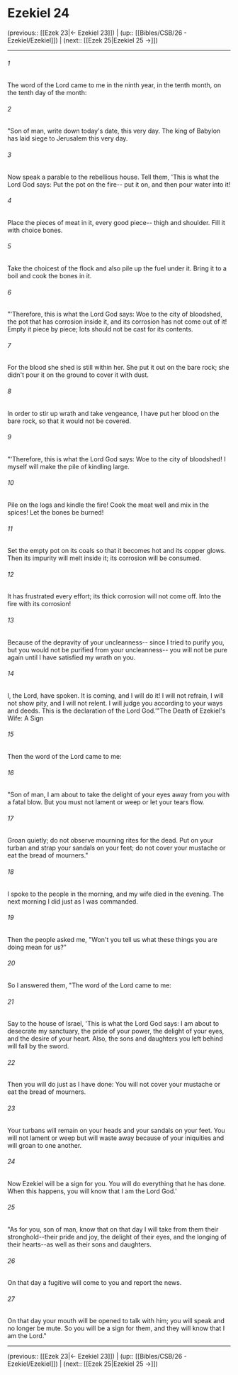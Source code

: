 # Ezekiel 24

(previous:: [[Ezek 23|← Ezekiel 23]]) | (up:: [[Bibles/CSB/26 - Ezekiel/Ezekiel]]) | (next:: [[Ezek 25|Ezekiel 25 →]])

***


###### 1 
The word of the Lord came to me in the ninth year, in the tenth month, on the tenth day of the month: 

###### 2 
"Son of man, write down today's date, this very day. The king of Babylon has laid siege to Jerusalem this very day. 

###### 3 
Now speak a parable to the rebellious house. Tell them, 'This is what the Lord God says: Put the pot on the fire-- put it on, and then pour water into it! 

###### 4 
Place the pieces of meat in it, every good piece-- thigh and shoulder. Fill it with choice bones. 

###### 5 
Take the choicest of the flock and also pile up the fuel under it. Bring it to a boil and cook the bones in it. 

###### 6 
"'Therefore, this is what the Lord God says: Woe to the city of bloodshed, the pot that has corrosion inside it, and its corrosion has not come out of it! Empty it piece by piece; lots should not be cast for its contents. 

###### 7 
For the blood she shed is still within her. She put it out on the bare rock; she didn't pour it on the ground to cover it with dust. 

###### 8 
In order to stir up wrath and take vengeance, I have put her blood on the bare rock, so that it would not be covered. 

###### 9 
"'Therefore, this is what the Lord God says: Woe to the city of bloodshed! I myself will make the pile of kindling large. 

###### 10 
Pile on the logs and kindle the fire! Cook the meat well and mix in the spices! Let the bones be burned! 

###### 11 
Set the empty pot on its coals so that it becomes hot and its copper glows. Then its impurity will melt inside it; its corrosion will be consumed. 

###### 12 
It has frustrated every effort; its thick corrosion will not come off. Into the fire with its corrosion! 

###### 13 
Because of the depravity of your uncleanness-- since I tried to purify you, but you would not be purified from your uncleanness-- you will not be pure again until I have satisfied my wrath on you. 

###### 14 
I, the Lord, have spoken. It is coming, and I will do it! I will not refrain, I will not show pity, and I will not relent. I will judge you according to your ways and deeds. This is the declaration of the Lord God.'"The Death of Ezekiel's Wife: A Sign 

###### 15 
Then the word of the Lord came to me: 

###### 16 
"Son of man, I am about to take the delight of your eyes away from you with a fatal blow. But you must not lament or weep or let your tears flow. 

###### 17 
Groan quietly; do not observe mourning rites for the dead. Put on your turban and strap your sandals on your feet; do not cover your mustache or eat the bread of mourners." 

###### 18 
I spoke to the people in the morning, and my wife died in the evening. The next morning I did just as I was commanded. 

###### 19 
Then the people asked me, "Won't you tell us what these things you are doing mean for us?" 

###### 20 
So I answered them, "The word of the Lord came to me: 

###### 21 
Say to the house of Israel, 'This is what the Lord God says: I am about to desecrate my sanctuary, the pride of your power, the delight of your eyes, and the desire of your heart. Also, the sons and daughters you left behind will fall by the sword. 

###### 22 
Then you will do just as I have done: You will not cover your mustache or eat the bread of mourners. 

###### 23 
Your turbans will remain on your heads and your sandals on your feet. You will not lament or weep but will waste away because of your iniquities and will groan to one another. 

###### 24 
Now Ezekiel will be a sign for you. You will do everything that he has done. When this happens, you will know that I am the Lord God.' 

###### 25 
"As for you, son of man, know that on that day I will take from them their stronghold--their pride and joy, the delight of their eyes, and the longing of their hearts--as well as their sons and daughters. 

###### 26 
On that day a fugitive will come to you and report the news. 

###### 27 
On that day your mouth will be opened to talk with him; you will speak and no longer be mute. So you will be a sign for them, and they will know that I am the Lord."

***

(previous:: [[Ezek 23|← Ezekiel 23]]) | (up:: [[Bibles/CSB/26 - Ezekiel/Ezekiel]]) | (next:: [[Ezek 25|Ezekiel 25 →]])
